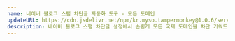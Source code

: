 ```yaml
---
name: 네이버 블로그 스팸 차단글 자동화 도구 - 모든 도메인
updateURL: https://cdn.jsdelivr.net/npm/kr.myso.tampermonkey@1.0.6/service/com.naver.blog-antispam.domains.user.js
description: 네이버 블로그 스팸 차단글 설정에서 손쉽게 모든 국제 도메인을 차단 키워드로 등록 할 수 있습니다.
---
```

